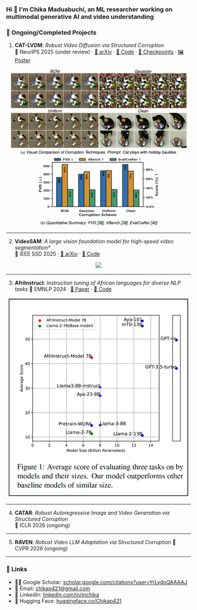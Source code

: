 <h3 align="left">Hi 👋 I'm Chika Maduabuchi, an ML researcher working on multimodal generative AI and video understanding</h3>

<h3 align="left">🚀 Ongoing/Completed Projects</h3>

1) **CAT-LVDM**: *Robust Video Diffusion via Structured Corruption* <br>
📍 NeurIPS 2025 (under review) · [📄 arXiv](https://arxiv.org/abs/2505.21545) · [🧠 Code](https://github.com/chikap421/catlvdm) · [🤗 Checkpoints](https://huggingface.co/Chikap421/catlvdm-checkpoints/tree/main) · [🖼️ Poster](https://github.com/chikap421/catlvdm/blob/main/assets/poster_acvss25_CAT-LVDM.pdf)

<div align="center">
  <img src="assets/catlvdm.png" width="500"/>
</div>

---

2) **VideoSAM**: *A large vision foundation model for high-speed video segmentation**  
📍 IEEE SSD 2025 · [📄 arXiv](https://arxiv.org/abs/2410.21304) · [🧠 Code](https://github.com/chikap421/videosam)

<div align="center">
  <img src="assets/videosam_teaser_plot.png" width="500"/>
</div>

---

3) **AfriInstruct**: *Instruction tuning of African languages for diverse NLP tasks*
📍 EMNLP 2024 · [📄 Paper](https://aclanthology.org/2024.findings-emnlp.793/) · [🧠 Code](https://github.com/chikap421/AfriInstruct)

<div align="center">
  <img src="assets/afriinstruct_teaser.png" width="500"/>
</div>

---

4) **CATAR**: *Robust Autoregressive Image and Video Generation via Structured Corruption*  
📍 ICLR 2026 (ongoing)

---

5) **RAVEN**: *Robust Video LLM Adaptation via Structured Corruption* 
📍 CVPR 2026 (ongoing)

---

<h3 align="left">🔗 Links</h3>

- 👨‍🎓 Google Scholar: [scholar.google.com/citations?user=YrLydoQAAAAJ](https://scholar.google.com/citations?user=YrLydoQAAAAJ&hl=en)  
- 📧 Email: [chikap421@gmail.com](mailto:chikap421@gmail.com)  
- 🔗 LinkedIn: [linkedin.com/in/mchika](https://www.linkedin.com/in/mchika/)  
- 🧠 Hugging Face: [huggingface.co/Chikap421](https://huggingface.co/Chikap421)  
